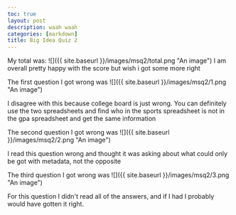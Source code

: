 ```yaml
---
toc: true
layout: post
description: waah waah
categories: [markdown]
title: Big Idea Quiz 2
---
```


My total was:
![]({{ site.baseurl }}/images/msq2/total.png "An image")
I am overall pretty happy with the score but wish i got some more right

The first question I got wrong was
![]({{ site.baseurl }}/images/msq2/1.png "An image")

I disagree with this because college board is just wrong. You can definitely use the two spreadsheets and find who in the sports spreadsheet is not in the gpa spreadsheet and get the same information

The second question I got wrong was
![]({{ site.baseurl }}/images/msq2/2.png "An image")

I read this question wrong and thought it was asking about what could only be got with metadata, not the opposite

The third question I got wrong was 
![]({{ site.baseurl }}/images/msq2/3.png "An image")

For this question I didn't read all of the answers, and if I had I probably would have gotten it right.